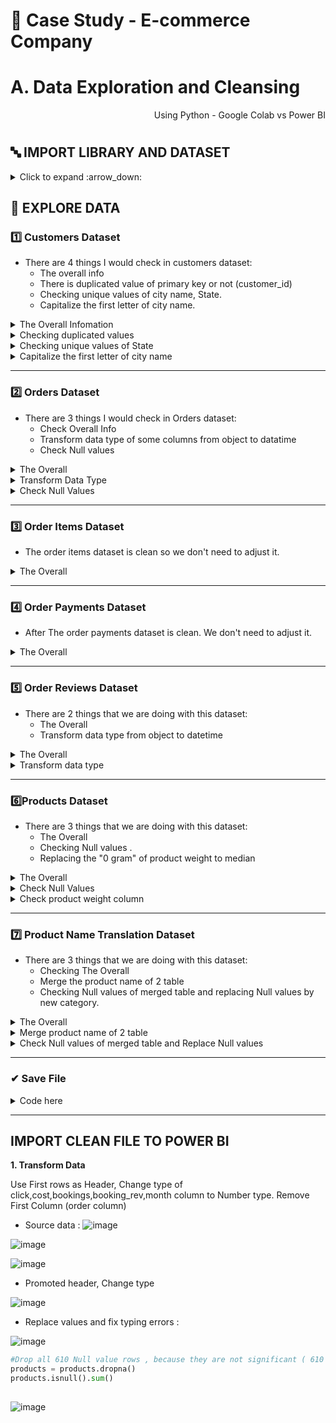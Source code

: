 # 🛒 Case Study - E-commerce Company
# A. Data Exploration and Cleansing

<p align="right"> Using Python - Google Colab vs Power BI </p>

#

## 🔤 IMPORT LIBRARY AND DATASET ##

<details><summary> Click to expand :arrow_down: </summary>
  
```python

import pandas as pd 
import numpy as np 
import matplotlib as plt
import seaborn as sns
from matplotlib import dates
import datetime
print('Completed import lib')
```

```python
from google.colab import drive
drive.mount('/content/drive')
```


```python

#Upload dataset
customers = pd.read_csv('/content/drive/MyDrive/Final/De 1/dataset/customers_dataset.csv')
order_items = pd.read_csv('/content/drive/MyDrive/Final/De 1/dataset/order_items_dataset.csv')
order_payments = pd.read_csv('/content/drive/MyDrive/Final/De 1/dataset/order_payments_dataset.csv')
order_reviews = pd.read_csv('/content/drive/MyDrive/Final/De 1/dataset/order_reviews_dataset.csv')
orders = pd.read_csv('/content/drive/MyDrive/Final/De 1/dataset/orders_dataset.csv')
product_name_translation = pd.read_csv('/content/drive/MyDrive/Final/De 1/dataset/product_category_name_translation.csv')
products = pd.read_csv('/content/drive/MyDrive/Final/De 1/dataset/products_dataset.csv')

```
  
</details>

## 🔎 EXPLORE DATA

### 1️⃣ Customers Dataset

- There are 4 things I would check in customers dataset:
  - The overall info 
  - There is duplicated value of primary key or not (customer_id)
  - Checking unique values of city name, State.
  - Capitalize the first letter of city name.

<details><summary> The  Overall Infomation </summary>
  
```python
customer.head() 
```
![image](https://user-images.githubusercontent.com/101379141/202383092-4502607a-157e-4982-b843-d386308398e4.png)

```python
customers.info()
```
![image](https://user-images.githubusercontent.com/101379141/202383205-458cecd8-c962-4ca1-9d38-6b04d45a7fb6.png)

 </details>
 
 <details><summary> Checking duplicated values </summary>
  
```python
#Checking the duplicated values of primary key column (customer_id), because number of customer_id is same with total data entries (99441), so we can conclude that there is not duplicated values

customers.nunique()   
```  
![image](https://user-images.githubusercontent.com/101379141/202384243-a902b51d-6423-41ea-9028-c40731efdddc.png)
  
 </details>

 <details><summary> Checking unique values of State </summary>

 ```python
#Checking State typing 
customers['customer_state'].unique() 
 ```
![image](https://user-images.githubusercontent.com/101379141/202384543-036fe5fb-9a9b-48fb-abfb-ca6837b96d6e.png)

 </details>
 
  <details><summary>  Capitalize the first letter of city name  </summary>

 ``` python
#Capitalize the first letter of city name
customers['customer_city'] = customers['customer_city'].str.title()
 
```
```python
customers.head()
```
![image](https://user-images.githubusercontent.com/101379141/202384920-d67e7d24-75b0-47d2-b35e-28254473878b.png)

 </details>

---
### 2️⃣ Orders Dataset

- There are 3 things I would check in Orders dataset:
  - Check Overall Info
  - Transform data type of some columns from object to datatime
  - Check Null values

<details><summary> The  Overall  </summary>
  
```python
orders.head() 
```
![image](https://user-images.githubusercontent.com/101379141/202590328-96673499-1c64-4a7b-a446-84457184fddc.png)

```python
orders.info()
```
![image](https://user-images.githubusercontent.com/101379141/202590347-7419779c-917a-47c9-81c3-bc94df5c63e6.png)
  
 </details>

<details><summary> Transform Data Type  </summary>
  
```python
#Transforming the data type from object to datetime 
orders['order_purchase_timestamp'] = pd.to_datetime(orders['order_purchase_timestamp'], format = '%Y-%m-%d %H:%M:%S')
orders['order_approved_at'] = pd.to_datetime(orders['order_approved_at'], format = '%Y-%m-%d %H:%M:%S')
orders['order_delivered_carrier_date'] = pd.to_datetime(orders['order_delivered_carrier_date'], format = '%Y-%m-%d %H:%M:%S')
orders['order_delivered_customer_date'] = pd.to_datetime(orders['order_delivered_customer_date'], format = '%Y-%m-%d %H:%M:%S')
orders['order_estimated_delivery_date'] = pd.to_datetime(orders['order_estimated_delivery_date'], format = '%Y-%m-%d %H:%M:%S')

orders.info()
```
![image](https://user-images.githubusercontent.com/101379141/202590474-5722e629-b482-4c4e-8065-f1e7b2b266f6.png)
  
</details>

<details><summary> Check Null Values </summary>

```python
#Check Null Values
orders.isnull().sum()
```

```python
#Check Percent of Null values. 
# Because the null values does not accounts much of total dataset ( about 3% is max), we can ignore or drop it
# However, The null values of these columns were also mean that the orders were not delivered to customer or carrier. So We can not drop them. 
orders.isnull().mean() * 100

```
![image](https://user-images.githubusercontent.com/101379141/202590671-f64db3e4-4fa4-49d6-9c68-908cea61fee4.png)

</details>

---
### 3️⃣ Order Items Dataset

- The order items dataset is clean so we don't need to adjust it.

<details><summary> The  Overall  </summary>

 ```python
 order_items.head() 
 ```
 ![image](https://user-images.githubusercontent.com/101379141/202591464-b8cd4a4a-91f9-401c-9c75-e2c33a6235e3.png)

 ```python
 order_items.describe() 
 ```
 ![image](https://user-images.githubusercontent.com/101379141/202591488-d3e2293e-cd45-4865-ac51-c0e7d548658d.png)

 ```python
 order_items.info() 
 ```
 
 ![image](https://user-images.githubusercontent.com/101379141/202591523-23610480-51e9-401c-9ca9-3b462101b617.png)
 
  
</details>
 
---
### 4️⃣ Order Payments Dataset

- After The order payments dataset is clean. We don't need to adjust it.

<details><summary> The  Overall  </summary>

 ```python
 order_payments.head() 
 ```
![image](https://user-images.githubusercontent.com/101379141/202591939-ccd8d81a-2a52-4cab-affc-efded8b4b934.png)

```python
order_payments.info() 
```
![image](https://user-images.githubusercontent.com/101379141/202591974-428d8f50-9fd3-4ce2-b206-8dbbd40c60e1.png)

  
```python
order_payments['payment_type'].unique() 
```
![image](https://user-images.githubusercontent.com/101379141/202591995-81284279-97c3-49a2-a953-f3b0b3bab9cb.png)
  
</details>

---
### 5️⃣ Order Reviews Dataset

- There are 2 things that we are doing with this dataset:
  - The Overall
  - Transform data type from object to datetime 

<details><summary> The  Overall  </summary>

 ```python
 order_reviews.head() 
 ```
![image](https://user-images.githubusercontent.com/101379141/202593250-30d0b6e6-fd98-4413-98ac-93772b75b8d7.png)
  
```python
order_reviews.info() 
```
![image](https://user-images.githubusercontent.com/101379141/202593274-eb0ce20e-5c1e-4b96-8936-ed3a2d43536a.png)
  
```python
order_reviews['review_score'].value_counts()
```
![image](https://user-images.githubusercontent.com/101379141/202593298-38b5ceb6-5e8d-4695-93c6-8d624c479258.png)
 
</details>

<details><summary> Transform data type  </summary>

```python
 order_reviews['review_creation_date'] = pd.to_datetime(order_reviews['review_creation_date'])
order_reviews['review_answer_timestamp'] = pd.to_datetime(order_reviews['review_answer_timestamp'])

order_reviews['review_creation_date'] = order_reviews.review_creation_date.dt.strftime('%m/%d/%Y')
order_reviews['review_answer_timestamp'] = order_reviews.review_answer_timestamp.dt.strftime('%m/%d/%Y')
order_reviews.head(5)
 ```
  
![image](https://user-images.githubusercontent.com/101379141/202593442-736774bf-875a-4ff0-a273-bb31b2958a31.png)
 
</details>

---  
###  6️⃣Products Dataset
  
- There are 3 things that we are doing with this dataset:
  - The Overall
  - Checking Null values .
  - Replacing the "0 gram" of product weight to median

<details><summary> The  Overall  </summary>
  
 ```python
 products.head() 
 ```
![image](https://user-images.githubusercontent.com/101379141/202595562-89179cb5-d1b8-4503-ac9b-908cc286c44a.png)
  
```python
products.info() 
```
![image](https://user-images.githubusercontent.com/101379141/202595592-4a82a95a-9136-48ed-bba7-2fa4bc89777c.png)

  
```python
products.describe()
``` 
![image](https://user-images.githubusercontent.com/101379141/202595632-653f740c-1449-4279-a542-d9d506b269bf.png)

```python
# Min of product_weight_g = 0 , so we check this column to make sure there is nothing anomaly
products[products['product_weight_g']== 0]  
```
  
 ![image](https://user-images.githubusercontent.com/101379141/202595685-8a7e6a1c-c51d-4c21-a6b4-779cce86637b.png)

</details>

<details><summary> Check Null Values </summary>

```python
  #Check Null Values
  products.isnull().sum()
  ```
  ![image](https://user-images.githubusercontent.com/101379141/202596089-660af9b9-c2b1-4f9b-b894-945d6c388aba.png)


```python  
#Check Null values of category name column
products[products['product_category_name'].isnull() == True]
```
![image](https://user-images.githubusercontent.com/101379141/202596188-5f0c384f-8126-4b1e-b4b6-fc80c8d0841b.png)

```python
#Check Null values of weight column
products[products['product_weight_g'].isnull() == True]
```
  
![image](https://user-images.githubusercontent.com/101379141/202596235-c4e5dffb-90cf-4c80-97a0-3d14e83ba554.png)  

 ```python
  #Drop all 610 Null value rows , because they are not significant ( 610  rows compare to 32951 total entries )
  products = products.dropna()  
  products.isnull().sum()  
 ```
 ![image](https://user-images.githubusercontent.com/101379141/202596277-466fbd1b-d48b-4621-87a7-de256a357f78.png)
                                                                                       
</details>  

<details><summary> Check product weight column </summary>

  ```python
  #Check product_weight_g distribution
  sns.distplot(products['product_weight_g'])
  ```
  ![image](https://user-images.githubusercontent.com/101379141/202597280-5893fdcf-addb-40af-8b80-13b6561c8070.png)
  
  ```python
  #Replace "0" values of weight to "median"
  products['product_weight_g']= products['product_weight_g'].replace(0, products['product_weight_g'].median())  
  ```
  
  ```python
  products.describe()
  ```
  ![image](https://user-images.githubusercontent.com/101379141/202597233-2e49fc07-7420-4dad-98a2-39934266b62a.png)
  
</details>  

---  
### 7️⃣ Product Name Translation Dataset
  
- There are 3 things that we are doing with this dataset:
  - Checking The Overall  
  - Merge the product name of 2 table  
  - Checking Null values of merged table and replacing Null values by new category. 

<details><summary> The Overall </summary>

```python
product_name_translation.head()
```
![image](https://user-images.githubusercontent.com/101379141/202599864-11041880-bf87-475b-b51e-2fb433797183.png)

```python
product_name_translation.info()
```
  
![image](https://user-images.githubusercontent.com/101379141/202599948-948b1539-f4af-48cd-b166-b622589b4209.png)
  
</details>  

<details><summary> Merge product name of 2 table </summary>

```python
#Compare the product name of 2 table 
print(product_name_translation['product_category_name'].nunique())
print(products['product_category_name'].nunique()) 
```
![image](https://user-images.githubusercontent.com/101379141/202600071-0df0c1bc-816a-48df-8eef-aa62d1f147b6.png)

```python
product_summarize = products.merge(product_name_translation,how ='left', on = 'product_category_name' )  
```
  
</details>  

<details><summary> Check Null values of merged table and Replace Null values </summary>
  
```python
#Check Null values
product_summarize.isnull().sum()  
```
![image](https://user-images.githubusercontent.com/101379141/202600293-a3e49db7-04e0-4845-8eb0-f3ee59b72501.png)

```python
product_summarize[product_summarize['product_category_name_english'].isnull() == True]  
```
![image](https://user-images.githubusercontent.com/101379141/202600383-93313b22-bed2-4d2c-836b-27bf91d69c18.png)

```python
#Replace Null Value by Unspecified

product_summarize['product_category_name_english'] = product_summarize['product_category_name_english'].fillna(value ='Unspecified')  
product_summarize.isnull().sum()  

```
![image](https://user-images.githubusercontent.com/101379141/202600501-2c762e90-fa24-4e68-a958-ca4564de51c6.png)
    
</details>  

---
### ✔ Save File 

<details><summary> Code here  </summary>

```python
#File customers
customers.to_csv('/content/drive/MyDrive/Final/De 1/customers_dataset.csv',index=False)

#File orders dataset
orders.to_csv('/content/drive/MyDrive/Final/De 1/orders_dataset.csv',index=False)

#File orders items
order_items.to_csv('/content/drive/MyDrive/Final/De 1/order_items_dataset.csv',index=False)

#File order payments
order_payments.to_csv('/content/drive/MyDrive/Final/De 1/order_payments_dataset.csv',index=False)

#File order review
order_reviews.to_csv('/content/drive/MyDrive/Final/De 1/order_reviews_dataset.csv',index=False)

#Merged file of product & produc_translation 
product_summarize.to_csv('/content/drive/MyDrive/Final/De 1/product_summarize_dataset.csv',index=False)

```
</details>  

---
## IMPORT CLEAN FILE TO POWER BI

**1. Transform Data** 

Use First rows as Header, Change type of click,cost,bookings,booking_rev,month column to Number type. Remove First Column (order column)
- Source data :
![image](https://user-images.githubusercontent.com/101379141/201894513-c4263575-e40b-42cc-a2f4-9b7933c7fd6e.png)

![image](https://user-images.githubusercontent.com/101379141/201894684-97f12f6b-6fee-4f88-8ed9-c13dbbc955d2.png)

![image](https://user-images.githubusercontent.com/101379141/201894759-e110a007-f81a-45e3-a0df-78f373ea8ce0.png)

- Promoted header, Change type 

![image](https://user-images.githubusercontent.com/101379141/201894136-a9bfc207-47aa-436b-96d6-751af62d8f5f.png)

- Replace values and fix typing errors :

![image](https://user-images.githubusercontent.com/101379141/201894397-af46c3c7-807b-4feb-a779-e28ce06ff844.png)



  ```python
  #Drop all 610 Null value rows , because they are not significant ( 610  rows >< 32951 total entries )
  products = products.dropna()  
  products.isnull().sum()  
                                                                                     
  ```                                                                                    
  ![image](https://user-images.githubusercontent.com/101379141/202596277-466fbd1b-d48b-4621-87a7-de256a357f78.png)
                                                                                     
</details>
